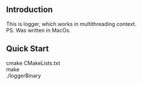 <h2>Introduction</h2>
This is logger, which works in multithreading context. <br>
PS. Was written in MacOs.

<h2>Quick Start</h2>
cmake CMakeLists.txt <br>
make <br>
./loggerBinary <br>
